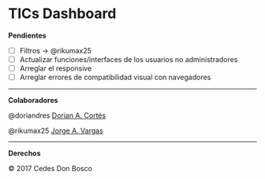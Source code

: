 # TICs Dashboard

**Pendientes**

- [ ] Filtros -> @rikumax25 
- [ ] Actualizar funciones/interfaces de los usuarios no administradores
- [ ] Arreglar el responsive
- [ ] Arreglar errores de compatibilidad visual con navegadores

-----------------------------------------------------------------------------------------------------------------------------------------------------------

**Colaboradores**

@doriandres [Dorian A. Cortés](https://github.com/doriandres)

@rikumax25 [Jorge A. Vargas](https://github.com/rikumax25)

-----------------------------------------------------------------------------------------------------------------------------------------------------------

**Derechos**

© 2017 Cedes Don Bosco  
